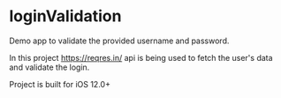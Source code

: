 # loginValidation

Demo app to validate the provided username and password.

In this project https://reqres.in/ api is being used to fetch the user's data and validate the login.

Project is built for iOS 12.0+

